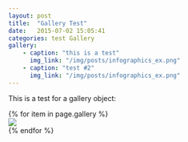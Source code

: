 ```yaml
---
layout: post
title:  "Gallery Test"
date:   2015-07-02 15:05:41
categories: test Gallery
gallery:
    - caption: "this is a test"
      img_link: "/img/posts/infographics_ex.png"
    - caption: "test #2"
      img_link: "/img/posts/infographics_ex.png"
---
```


This is a test for a gallery object:

<div class='gallery-name'>
{% for item in page.gallery %}
  <div><img src="{{ item.img_link }}" /></div>
{% endfor %}
</div>

<script>
$(document).ready(function(){
  $('.gallery-name').slick({
    arrows: true
  });
});
</script>